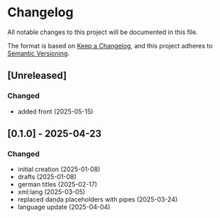 # Changelog

All notable changes to this project will be documented in this file.

The format is based on [Keep a Changelog](https://keepachangelog.com/en/1.0.0/),
and this project adheres to [Semantic Versioning](https://semver.org/spec/v2.0.0.html).


## [Unreleased]

### Changed
- added front (2025-05-15)

## [0.1.0] - 2025-04-23

### Changed
- initial creation (2025-01-08)
- drafts (2025-01-08)
- german titles (2025-02-17)
- xml:lang (2025-03-05)
- replaced daṇḍa placeholders with pipes (2025-03-24)
- language update (2025-04-04)